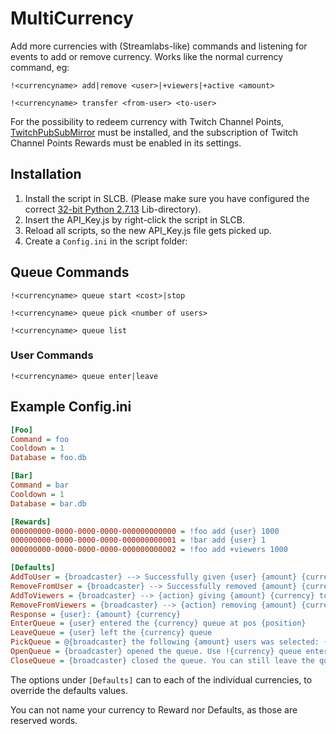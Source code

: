 # MultiCurrency

Add more currencies with (Streamlabs-like) commands and listening for events to add or remove currency. Works like the normal currency command, eg:

`!<currencyname> add|remove <user>|+viewers|+active <amount>`

`!<currencyname> transfer <from-user> <to-user>`

For the possibility to redeem currency with Twitch Channel Points, [TwitchPubSubMirror](https://github.com/nossebro/TwitchPubSubMirror) must be installed, and the subscription of Twitch Channel Points Rewards must be enabled in its settings.

## Installation

1. Install the script in SLCB. (Please make sure you have configured the correct [32-bit Python 2.7.13](https://www.python.org/ftp/python/2.7.13/python-2.7.13.msi) Lib-directory).
2. Insert the API_Key.js by right-click the script in SLCB.
3. Reload all scripts, so the new API_Key.js file gets picked up.
4. Create a `Config.ini` in the script folder:

## Queue Commands

`!<currencyname> queue start <cost>|stop`

`!<currencyname> queue pick <number of users>`

`!<currencyname> queue list`

### User Commands

`!<currencyname> queue enter|leave`

## Example Config.ini

```INI
[Foo]
Command = foo
Cooldown = 1
Database = foo.db

[Bar]
Command = bar
Cooldown = 1
Database = bar.db

[Rewards]
000000000-0000-0000-0000-000000000000 = !foo add {user} 1000
000000000-0000-0000-0000-000000000001 = !bar add {user} 1
000000000-0000-0000-0000-000000000002 = !foo add +viewers 1000

[Defaults]
AddToUser = {broadcaster} --> Successfully given {user} {amount} {currency}
RemoveFromUser = {broadcaster} --> Successfully removed {amount} {currency} from {user}
AddToViewers = {broadcaster} --> {action} giving {amount} {currency} to {group} in chat
RemoveFromViewers = {broadcaster} --> {action} removing {amount} {currency} to {group} in chat
Response = {user}: {amount} {currency}
EnterQueue = {user} entered the {currency} queue at pos {position}
LeaveQueue = {user} left the {currency} queue
PickQueue = @{broadcaster} the following {amount} users was selected: {users}
OpenQueue = {broadcaster} opened the queue. Use !{currency} queue enter to join for {cost} {currency}
CloseQueue = {broadcaster} closed the queue. You can still leave the queue with !{currency} queue leave
```

The options under `[Defaults]` can to each of the individual currencies, to override the defaults values.

You can not name your currency to Reward nor Defaults, as those are reserved words.
